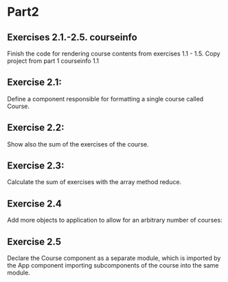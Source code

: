 # Part2

## Exercises 2.1.-2.5. courseinfo

Finish the code for rendering course contents from exercises 1.1 - 1.5.
Copy project from part 1 courseinfo 1.1

## Exercise 2.1:

Define a component responsible for formatting a single course called Course.

## Exercise 2.2:

Show also the sum of the exercises of the course.

## Exercise 2.3:

Calculate the sum of exercises with the array method reduce.

## Exercise 2.4

Add more objects to application to allow for an arbitrary number of courses:

## Exercise 2.5

Declare the Course component as a separate module, which is imported by the App component importing subcomponents of the course into the same module.
